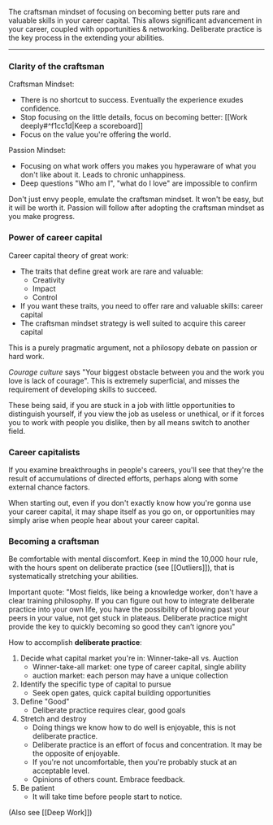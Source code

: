 The craftsman mindset of focusing on becoming better puts rare and valuable skills in your career capital. This allows significant advancement in your career, coupled with opportunities & networking.  Deliberate practice is the key process in the extending your abilities.

---

### Clarity of the craftsman

Craftsman Mindset:
- There is no shortcut to success. Eventually the experience exudes confidence.
- Stop focusing on the little details, focus on becoming better: [[Work deeply#^f1cc1d|Keep a scoreboard]]
- Focus on the value you're offering the world.

Passion Mindset:
 - Focusing on what work offers you makes you hyperaware of what you don't like about it. Leads to chronic unhappiness.
 - Deep questions "Who am I", "what do I love" are impossible to confirm 
 
Don't just envy people, emulate the craftsman mindset. It won't be easy, but it will be worth it. Passion will follow after adopting the craftsman mindset as you make progress.

### Power of career capital

Career capital theory of great work:
- The traits that define great work are rare and valuable:
    - Creativity
    - Impact
    - Control
- If you want these traits, you need to offer rare and valuable skills: career capital
- The craftsman mindset strategy is well suited to acquire this career capital

This is a purely pragmatic argument, not a philosopy debate on passion or hard work.

*Courage culture* says "Your biggest obstacle between you and the work you love is lack of courage". This is extremely superficial, and misses the requirement of developing skills to succeed.

These being said, if you are stuck in a job with little opportunities to distinguish yourself, if you view the job as useless or unethical, or if it forces you to work with people you dislike, then by all means switch to another field.

### Career capitalists

If you examine breakthroughs in people's careers, you'll see that they're the result of accumulations of directed efforts, perhaps along with some external chance factors.

When starting out, even if you don't exactly know how you're gonna use your career capital, it may shape itself as you go on, or opportunities may simply arise when people hear about your career capital.

### Becoming a craftsman

Be comfortable with mental discomfort. Keep in mind the 10,000 hour rule, with the hours spent on deliberate practice (see [[Outliers]]), that is systematically stretching your abilities.

Important quote:
"Most fields, like being a knowledge worker, don't have a clear training philosophy. If you can figure out how to integrate deliberate practice into your own life, you have the possibility of blowing past your peers in your value, not get stuck in plateaus. Deliberate practice might provide the key to quickly becoming so good they can’t ignore you"

How to accomplish **deliberate practice**:
1. Decide what capital market you're in: Winner-take-all vs. Auction
    - Winner-take-all market: one type of career capital, single ability
    - auction market: each person may have a unique collection
2. Identify the specific type of capital to pursue
     - Seek open gates, quick capital building opportunities
3. Define "Good"
     - Deliberate practice requires clear, good goals
4. Stretch and destroy
    - Doing things we know how to do well is enjoyable, this is not deliberate practice.
    - Deliberate practice is an effort of focus and concentration. It may be the opposite of enjoyable.
    - If you're not uncomfortable, then you're probably stuck at an acceptable level.
    - Opinions of others count. Embrace feedback.
5. Be patient
     - It will take time before people start to notice.  

(Also see [[Deep Work]])